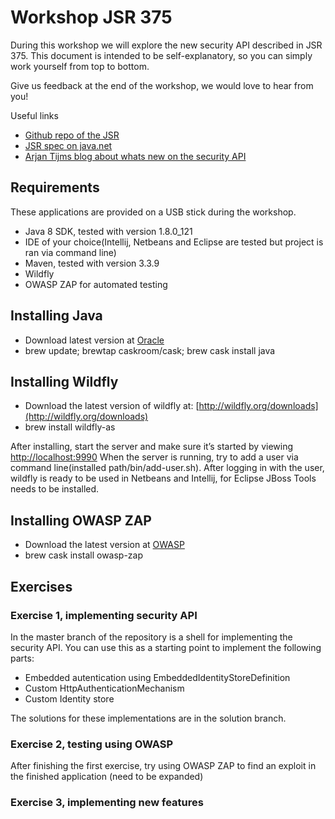 # Workshop JSR 375

During this workshop we will explore the new security API described in JSR 375. This document is intended to be self-explanatory, so you can simply work yourself from top to bottom. 

Give us feedback at the end of the workshop, we would love to hear from you!

Useful links
- [Github repo of the JSR](https://github.com/javaee-security-spec/soteria)
- [JSR spec on java.net](https://java.net/projects/javaee-security-spec/pages/Home)
- [Arjan Tijms blog about whats new on the security API](http://arjan-tijms.omnifaces.org/p/whats-new-in-java-ee-security-api-10.html)

## Requirements
These applications are provided on a USB stick during the workshop.

- Java 8 SDK, tested with version 1.8.0_121
- IDE of your choice(Intellij, Netbeans and Eclipse are tested but project is ran via command line)
- Maven, tested with version 3.3.9
- Wildfly
- OWASP ZAP for automated testing

## Installing Java
- Download latest version at [Oracle](http://www.oracle.com/technetwork/java/javase/downloads/jdk8-downloads-2133151.html)
- brew update; brewtap caskroom/cask; brew cask install java


## Installing Wildfly
- Download the latest version of wildfly at: [http://wildfly.org/downloads](http://wildfly.org/downloads)
- brew install wildfly-as

After installing, start the server and make sure it’s started by viewing [http://localhost:9990](http://localhost:9990)
When the server is running, try to add a user via command line(installed path/bin/add-user.sh).
After logging in with the user, wildfly is ready to be used in Netbeans and Intellij, for Eclipse JBoss Tools needs to be installed.

## Installing OWASP ZAP
- Download the latest version at [OWASP](https://www.owasp.org/index.php/OWASP_Zed_Attack_Proxy_Project)
- brew cask install owasp-zap

## Exercises


### Exercise 1, implementing security API
In the master branch of the repository is a shell for implementing the security API. You can use this as a starting point to implement the following parts:
- Embedded autentication using EmbeddedIdentityStoreDefinition
- Custom HttpAuthenticationMechanism
- Custom Identity store

The solutions for these implementations are in the solution branch.

### Exercise 2, testing using OWASP
After finishing the first exercise, try using OWASP ZAP to find an exploit in the finished application
(need to be expanded)

### Exercise 3, implementing new features 

